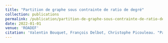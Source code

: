 ```yaml
---
title: "Partition de graphe sous contrainte de ratio de degré"
collection: publications
permalink: /publication/partition-de-graphe-sous-contrainte-de-ratio-de-degre
date: 2022-01-01
venue: 'ROADEF'
citation: 'Valentin Bouquet, François Delbot, Christophe Picouleau. "Partition de graphe sous contrainte de ratio de degré". ROADEF, 2022.'
---
```

